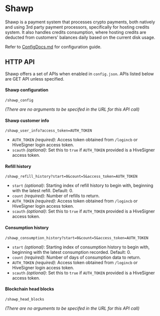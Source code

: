# Shawp

Shawp is a payment system that processes crypto payments, both natively and using 3rd party payment processors, specifically for hosting credits system. It also handles credits consumption, where hosting credits are deducted from customers' balances daily based on the current disk usage.

Refer to [ConfigDocs.md](https://github.com/oneloveipfs/ipfsVideoUploader/blob/master/docs/ConfigDocs.md) for configuration guide.

## HTTP API

Shawp offers a set of APIs when enabled in `config.json`. APIs listed below are GET API unless specified.

#### Shawp configuration
```
/shawp_config
```
*(There are no arguments to be specifed in the URL for this API call)*

#### Shawp customer info
```
/shawp_user_info?access_token=AUTH_TOKEN
```

* `AUTH_TOKEN` *(required)*: Access token obtained from `/logincb` or HiveSigner login access token.
* `scauth` *(optional)*: Set this to `true` if `AUTH_TOKEN` provided is a HiveSigner access token.

#### Refill history
```
/shawp_refill_history?start=0&count=5&access_token=AUTH_TOKEN
```
* `start` *(optional)*: Starting index of refill history to begin with, beginning with the latest refill. Default: 0.
* `count` *(required)*: Number of refills to return.
* `AUTH_TOKEN` *(required)*: Access token obtained from `/logincb` or HiveSigner login access token.
* `scauth` *(optional)*: Set this to `true` if `AUTH_TOKEN` provided is a HiveSigner access token.

#### Consumption history
```
/shawp_consumption_history?start=0&count=5&access_token=AUTH_TOKEN
```
* `start` *(optional)*: Starting index of consumption history to begin with, beginning with the latest consumption recorded. Default: 0.
* `count` *(required)*: Number of days of consumption data to return.
* `AUTH_TOKEN` *(required)*: Access token obtained from `/logincb` or HiveSigner login access token.
* `scauth` *(optional)*: Set this to `true` if `AUTH_TOKEN` provided is a HiveSigner access token.

#### Blockchain head blocks
```
/shawp_head_blocks
```
*(There are no arguments to be specifed in the URL for this API call)*